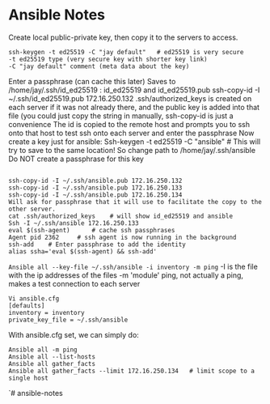 # Ansible Notes
Create local public-private key, then copy it to the servers to access.
```
ssh-keygen -t ed25519 -C "jay default"   # ed25519 is very secure
-t ed25519 type (very secure key with shorter key link)
-C "jay default" comment (meta data about the key)
```
Enter a passphrase (can cache this later)
Saves to /home/jay/.ssh/id_ed25519 : id_ed25519 and id_ed25519.pub
ssh-copy-id -I ~/.ssh/id_ed25519.pub 172.16.250.132
.ssh/authorized_keys is created on each server if it was not already there, and the public key is added into that file (you could just copy the string in manually, ssh-copy-id is just a convenience
The id is copied to the remote host and prompts you to ssh onto that host to test
ssh onto each server and enter the passphrase
Now create a key just for ansible:
Ssh-keygen -t ed25519 -C "ansible"   # This will try to save to the same location!
So change path to /home/jay/.ssh/ansible
Do NOT create a passphrase for this key
```

ssh-copy-id -I ~/.ssh/ansible.pub 172.16.250.132
ssh-copy-id -I ~/.ssh/ansible.pub 172.16.250.133
ssh-copy-id -I ~/.ssh/ansible.pub 172.16.250.134
Will ask for passphrase that it will use to facilitate the copy to the other server.
cat .ssh/authorized_keys    # will show id_ed25519 and ansible
Ssh -I ~/.ssh/ansible 172.16.250.133
eval $(ssh-agent)      # cache ssh passphrases
Agent pid 2362     # ssh agent is now running in the background
ssh-add    # Enter passphrase to add the identity
alias ssha='eval $(ssh-agent) && ssh-add'
```
`Ansible all --key-file ~/.ssh/ansible -i inventory -m ping`
-I is the file with the ip addresses of the files
-m 'module' ping, not actually a ping, makes a test connection to each server
```
Vi ansible.cfg
[defaults]
inventory = inventory
private_key_file = ~/.ssh/ansible
```
With ansible.cfg set, we can simply do:
```
Ansible all -m ping
Ansible all --list-hosts
Ansible all gather_facts
Ansible all gather_facts --limit 172.16.250.134   # limit scope to a single host
```

`# ansible-notes
